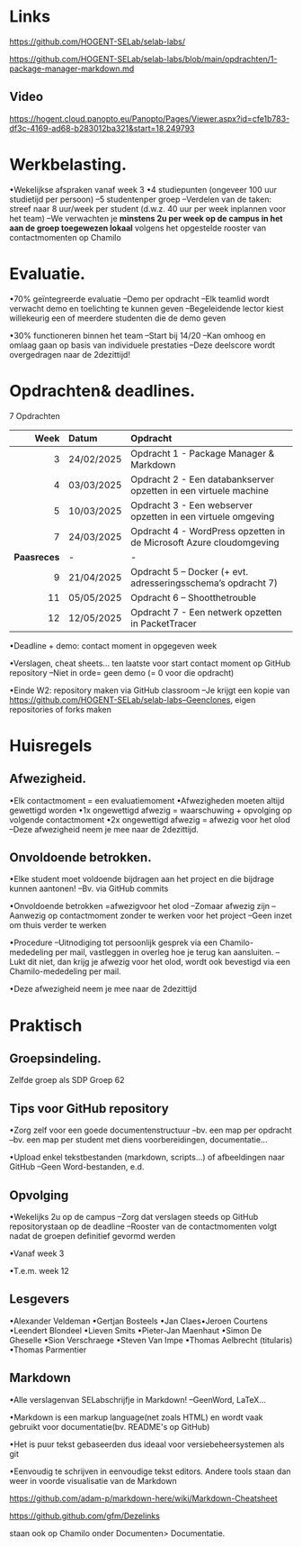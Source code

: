# Links

https://github.com/HOGENT-SELab/selab-labs/

https://github.com/HOGENT-SELab/selab-labs/blob/main/opdrachten/1-package-manager-markdown.md

## Video

https://hogent.cloud.panopto.eu/Panopto/Pages/Viewer.aspx?id=cfe1b783-df3c-4169-ad68-b283012ba321&start=18.249793

# Werkbelasting.

•Wekelijkse afspraken vanaf week 3
•4 studiepunten (ongeveer 100 uur studietijd per persoon)
	–5 studentenper groep
	–Verdelen van de taken: streef naar 8 uur/week per student (d.w.z. 40 uur per week inplannen voor het team)
	–We verwachten je **minstens 2u per week op de campus in het aan de groep toegewezen lokaal** volgens het opgestelde rooster van contactmomenten op Chamilo


# Evaluatie.

•70% geïntegreerde evaluatie
	–Demo per opdracht
	–Elk teamlid wordt verwacht demo en toelichting te kunnen geven
	–Begeleidende lector kiest willekeurig een of meerdere studenten die de demo geven

•30% functioneren binnen het team
	–Start bij 14/20
	–Kan omhoog en omlaag gaan op basis van individuele prestaties
	–Deze deelscore wordt overgedragen naar de 2dezittijd!


# Opdrachten& deadlines.
7 Opdrachten

| Week | Datum      | Opdracht                                                            |
|-----:|:-----------|:--------------------------------------------------------------------|
| 3    | 24/02/2025 | Opdracht 1 - Package Manager & Markdown                             |
| 4    | 03/03/2025 | Opdracht 2 - Een databankserver opzetten in een virtuele machine    |
| 5    | 10/03/2025 | Opdracht 3 - Een webserver opzetten in een virtuele omgeving        |
| 7    | 24/03/2025 | Opdracht 4 - WordPress opzetten in de Microsoft Azure cloudomgeving |
| **Paasreces** | -          | -                                                                  |
| 9    | 21/04/2025 | Opdracht 5 – Docker (+ evt. adresseringsschema’s opdracht 7)        |
| 11   | 05/05/2025 | Opdracht 6 – Shootthetrouble                                         |
| 12   | 12/05/2025 | Opdracht 7 - Een netwerk opzetten in PacketTracer                    |


•Deadline + demo: contact moment in opgegeven week

•Verslagen, cheat sheets... ten laatste voor start contact moment op GitHub repository
	–Niet in orde= geen demo (= 0 voor die opdracht)

•Einde W2: repository maken via GitHub classroom
	–Je krijgt een kopie van https://github.com/HOGENT-SELab/selab-labs–Geenclones, eigen repositories of forks maken



# Huisregels

## Afwezigheid.

•Elk contactmoment = een evaluatiemoment
•Afwezigheden moeten altijd gewettigd worden
•1x ongewettigd afwezig = waarschuwing + opvolging op volgende contactmoment
•2x ongewettigd afwezig = afwezig voor het olod
	–Deze afwezigheid neem je mee naar de 2dezittijd.

## Onvoldoende betrokken.

•Elke student moet voldoende bijdragen aan het project en die bijdrage kunnen aantonen!
	–Bv. via GitHub commits
	
•Onvoldoende betrokken =afwezigvoor het olod
	–Zomaar afwezig zijn
	–Aanwezig op contactmoment zonder te werken voor het project
	–Geen inzet om thuis verder te werken

•Procedure
	–Uitnodiging tot persoonlijk gesprek via een Chamilo-mededeling per mail, vastleggen in overleg hoe je terug kan aansluiten.
	–Lukt dit niet, dan krijg je afwezig voor het olod, wordt ook bevestigd via een Chamilo-mededeling per mail.
	
•Deze afwezigheid neem je mee naar de 2dezittijd


# Praktisch

## Groepsindeling.

Zelfde groep als SDP Groep 62


## Tips voor GitHub repository

•Zorg zelf voor een goede documentenstructuur
	–bv. een map per opdracht
	–bv. een map per student met diens voorbereidingen, documentatie...
	
•Upload enkel tekstbestanden (markdown, scripts...) of afbeeldingen naar GitHub
	–Geen Word-bestanden, e.d.


## Opvolging

•Wekelijks 2u op de campus
	–Zorg dat verslagen steeds op GitHub repositorystaan op de deadline
	–Rooster van de contactmomenten volgt nadat de groepen definitief gevormd werden
	
•Vanaf week 3

•T.e.m. week 12

## Lesgevers

•Alexander Veldeman
•Gertjan Bosteels
•Jan Claes•Jeroen Courtens
•Leendert Blondeel
•Lieven Smits
•Pieter-Jan Maenhaut
•Simon De Gheselle
•Sion Verschraege
•Steven Van Impe
•Thomas Aelbrecht (titularis)
•Thomas Parmentier

## Markdown

•Alle verslagenvan SELabschrijfje in Markdown!
	–GeenWord, LaTeX...
	
•Markdown is een markup language(net zoals HTML) en wordt vaak gebruikt voor documentatie(bv. README's op GitHub)

•Het is puur tekst gebaseerden dus ideaal voor versiebeheersystemen als git

•Eenvoudig te schrijven in eenvoudige tekst editors. Andere tools staan dan weer in voorde visualisatie van de Markdown

https://github.com/adam-p/markdown-here/wiki/Markdown-Cheatsheet

https://github.github.com/gfm/Dezelinks 

staan ook op Chamilo onder Documenten> Documentatie.

